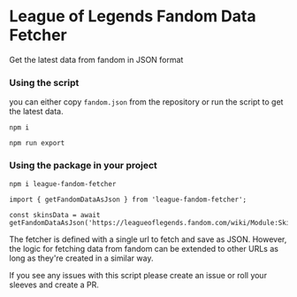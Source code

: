 # League of Legends Fandom Data Fetcher

Get the latest data from fandom in JSON format

### Using the script
you can either copy `fandom.json` from the repository or run the script to get the latest data.

```
npm i

npm run export
```

### Using the package in your project

```
npm i league-fandom-fetcher
```

```
import { getFandomDataAsJson } from 'league-fandom-fetcher';

const skinsData = await getFandomDataAsJson('https://leagueoflegends.fandom.com/wiki/Module:SkinData/data');
```

The fetcher is defined with a single url to fetch and save as JSON. However, the logic for fetching data from fandom can be extended to other URLs as long as they're created in a similar way.

If you see any issues with this script please create an issue or roll your sleeves and create a PR.
